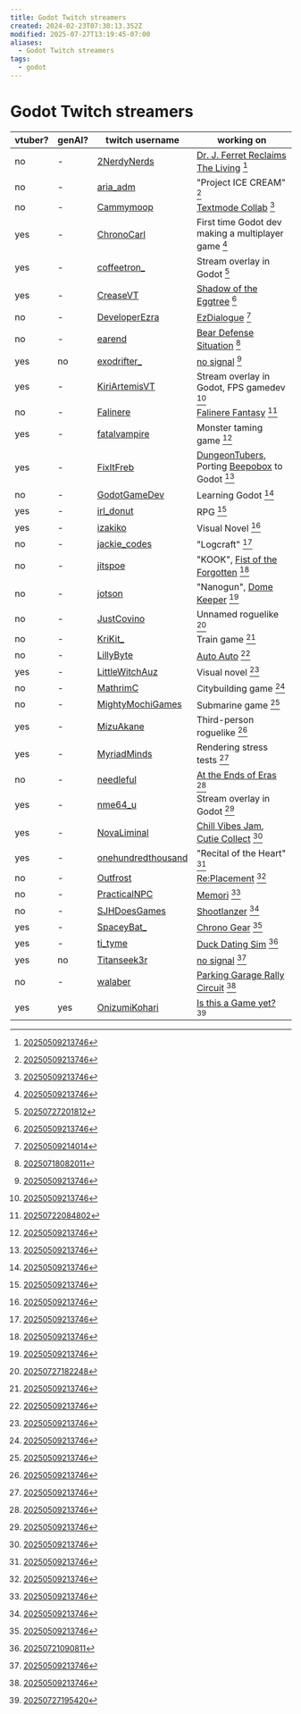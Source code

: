 ```yaml
---
title: Godot Twitch streamers
created: 2024-02-23T07:30:13.352Z
modified: 2025-07-27T13:19:45-07:00
aliases:
  - Godot Twitch streamers
tags:
  - godot
---
```


# Godot Twitch streamers

vtuber? | genAI? | twitch username | working on
---|---|---|---
no | - | [2NerdyNerds](https://www.twitch.tv/2nerdynerds) | [Dr. J. Ferret Reclaims The Living](https://2nerdynerds.itch.io/dr-j-ferret-reclaims-the-living) [^1]
no | - | [aria_adm](https://www.twitch.tv/aria_adm) | "Project ICE CREAM" [^1]
no | - | [Cammymoop](https://www.twitch.tv/cammymoop) | [Textmode Collab](https://cammymoop.com/textmode-collab/) [^1]
yes | - | [ChronoCarl](https://www.twitch.tv/chronocarl) | First time Godot dev making a multiplayer game [^1]
yes | - | [coffeetron_](https://www.twitch.tv/coffeetron_) | Stream overlay in Godot [^8]
yes | - | [CreaseVT](https://www.twitch.tv/CreaseVT) | [Shadow of the Eggtree](https://creasevt.itch.io/shadow-of-the-eggtree) [^1]
no | - | [DeveloperEzra](https://www.twitch.tv/developerezra) | [EzDialogue](https://github.com/real-ezTheDev/GodotEzDialoguePlugin) [^2]
no | - | [earend](https://www.twitch.tv/earend) | [Bear Defense Situation](https://store.steampowered.com/app/3778320/Bear_Defence_Situation/) [^3]
yes | no | [exodrifter_](https://www.twitch.tv/exodrifter_) | [no signal](https://exodrifter.itch.io/lost-contact) [^1]
yes | - | [KiriArtemisVT](https://www.twitch.tv/KiriArtemisVT) | Stream overlay in Godot, FPS gamedev [^1]
no | - | [Falinere](https://www.twitch.tv/falinere) | [Falinere Fantasy](https://store.steampowered.com/app/1976930/Falinere_Fantasy/) [^5]
yes | - | [fatalvampire](https://www.twitch.tv/fatalvampire) | Monster taming game [^1]
yes | - | [FixItFreb](https://www.twitch.tv/fixitfreb) | [DungeonTubers](https://fixitfreb.itch.io/dungeontubers), Porting [Beepobox](https://fixitfreb.itch.io/beepo-box) to Godot [^1]
no | - | [GodotGameDev](https://www.twitch.tv/godotgamedev) | Learning Godot [^1]
yes | - | [irl_donut](https://www.twitch.tv/irl_donut) | RPG [^1]
yes | - | [izakiko](https://www.twitch.tv/izakiko) | Visual Novel [^1]
no | - | [jackie_codes](https://www.twitch.tv/jackie_codes) | "Logcraft" [^1]
no | - | [jitspoe](https://www.twitch.tv/jitspoe) | "KOOK", [Fist of the Forgotten](http://fistoftheforgotten.com/) [^1]
no | - | [jotson](https://www.twitch.tv/jotson) | "Nanogun", [Dome Keeper](https://store.steampowered.com/app/1637320/Dome_Keeper/) [^1]
no | - | [JustCovino](https://www.twitch.tv/justcovino) | Unnamed roguelike [^6]
no | - | [KriKit_](https://www.twitch.tv/krikit_) | Train game [^1]
no | - | [LillyByte](https://www.twitch.tv/lillybyte) | [Auto Auto](https://store.steampowered.com/app/2636380/Auto_Auto_Maximum_Autodrive_In_The_Alien_Apocalypse/) [^1]
yes | - | [LittleWitchAuz](https://www.twitch.tv/littlewitchauz) | Visual novel [^1]
no | - | [MathrimC](https://www.twitch.tv/mathrimc) | Citybuilding game [^1]
no | - | [MightyMochiGames](https://www.twitch.tv/mightymochigames) | Submarine game [^1]
yes | - | [MizuAkane](https://www.twitch.tv/mizuakane) | Third-person roguelike [^1]
yes | - | [MyriadMinds](https://www.twitch.tv/myriadminds) | Rendering stress tests [^1]
no | - | [needleful](https://www.twitch.tv/needleful) | [At the Ends of Eras](https://www.youtube.com/watch?v=w7CGwNvUzHs) [^1]
yes | - | [nme64_u](https://www.twitch.tv/nme64_u) | Stream overlay in Godot [^1]
yes | - | [NovaLiminal](https://www.twitch.tv/novaliminal) | [Chill Vibes Jam](https://itch.io/jam/chill-vibes-game-jam-winter-2023-24), [Cutie Collect](https://novaliminal.itch.io/cutie-collect) [^1]
yes | - | [onehundredthousand](https://www.twitch.tv/onehundredthousand) | "Recital of the Heart" [^1]
no | - | [Outfrost](https://www.twitch.tv/outfrost) | [Re:Placement](https://outfrost.itch.io/replacement) [^1]
no | - | [PracticalNPC](https://www.twitch.tv/practicalnpc) | [Memori](https://store.steampowered.com/app/1712700/Memori/) [^1]
no | - | [SJHDoesGames](https://www.twitch.tv/sjhdoesgames) | [Shootlanzer](https://munity.itch.io/shootlanzer-prototype) [^1]
yes | - | [SpaceyBat_](https://www.twitch.tv/spaceybat_) | [Chrono Gear](https://spaceybat.itch.io/project-chrono-gear) [^1]
yes | - | [ti_tyme](https://www.twitch.tv/ti_tyme) | [Duck Dating Sim](https://store.steampowered.com/app/3402150/Duck_Dating_Sim/) [^4]
yes | no | [Titanseek3r](https://www.twitch.tv/titanseek3r) | [no signal](https://exodrifter.itch.io/lost-contact) [^1]
no | - | [walaber](https://www.twitch.tv/walaber) | [Parking Garage Rally Circuit](https://store.steampowered.com/app/2737300/Parking_Garage_Rally_Circuit/) [^1]
yes | yes | [OnizumiKohari](https://www.twitch.tv/onizumikohari) | [Is this a Game yet?](https://store.steampowered.com/app/3831220/Is_this_a_Game_yet/) [^7]

[^1]: [20250509213746](../entries/20250509213746.md)
[^2]: [20250509214014](../entries/20250509214014.md)
[^3]: [20250718082011](../entries/20250718082011.md)
[^4]: [20250721090811](../entries/20250721090811.md)
[^5]: [20250722084802](../entries/20250722084802.md)
[^6]: [20250727182248](../entries/20250727182248.md)
[^7]: [20250727195420](../entries/20250727195420.md)
[^8]: [20250727201812](../entries/20250727201812.md)
